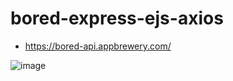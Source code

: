 # bored-express-ejs-axios
- https://bored-api.appbrewery.com/
  
![image](https://github.com/rkapril/bored-express-ejs-axios/assets/61505106/a30a98b7-89b0-4105-aeed-6f42e2ae1d91)

